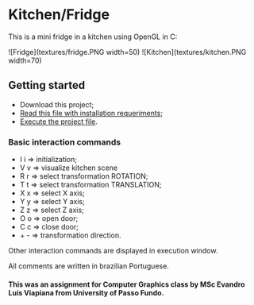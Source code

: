 # Kitchen/Fridge

This is a mini fridge in a kitchen using OpenGL in C:

![Fridge](textures/fridge.PNG width=50)
![Kitchen](textures/kitchen.PNG width=70)


## Getting started

- Download this project;
- [Read this file with installation requeriments](requeriments.txt);
- [Execute the project file](project.cbp).

### Basic interaction commands

- I i => initialization;
- V v => visualize kitchen scene
- R r => select transformation ROTATION;
- T t => select transformation TRANSLATION;
- X x => select X axis;
- Y y => select Y axis;
- Z z => select Z axis;
- O o => open door;
- C c => close door;
- \+ \- => transformation direction.

Other interaction commands are displayed in execution window.

All comments are written in brazilian Portuguese.

#### This was an assignment for Computer Graphics class by MSc Evandro Luís Viapiana from University of Passo Fundo.
